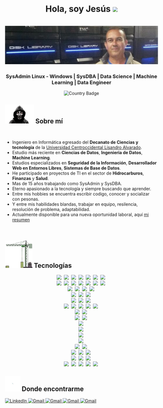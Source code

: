 <h1 align="center"><b>Hola, soy Jesús </b><img src="https://media.giphy.com/media/hvRJCLFzcasrR4ia7z/giphy.gif" width="35"></h1>



<p align="center">
<h1 align="center">
    <img src="img\ReadmeGithub.png" />
</h1>
<h3 align="center"><b>SysAdmin Linux - Windows | SysDBA | Data Science | Machine Learning | Data Engineer</b></h3>

<p align="center">
  <img src="https://img.shields.io/badge/country-Venezuela-6CACE4?&style=for-the-badge&labelColor=0a0a0a" alt="Country Badge">
</p>

## <picture><img src = "img/hacker.gif" width = 95px></picture> **Sobre mí**

</br>

- Ingeniero en Informática egresado del **Decanato de Ciencias y tecnología** de la [Universidad Centroccidental Lisandro Alvarado](http://www.ucla.edu.ve/). 
- Estudio más reciente en **Ciencias de Datos**, **Ingenieria de Datos**, **Machine Learning**.
- Estudios especializados en **Seguridad de la Información**, **Desarrollador Web en Entornos Libres**, **Sistemas de Base de Datos**.
- He participado en proyectos de TI en el sector de **Hidrocarburos**, **Finanzas** y **Salud**.
- Mas de 15 años trabajando como SysAdmin y SysDBA.
- Eterno apasionado a la tecnología y siempre buscando que aprender.
- Entre mis hobbies se encuentra escribir codigo, conocer y socializar con pesonas.
- Y entre mis habilidades blandas, trabajar en equipo, resilencia, resolución de problema, adaptabilidad.
- Actualmente disponible para una nueva oportunidad laboral, aquí [mi resumen](cv/CV_JesusParra.pdf)
</br>

## <picture><img src = "img/grua.gif" width = 90px></picture> **Tecnologías**

<div class="tecnologias">
      <div style="text-align: center;">
           <img height="20" src="https://img.shields.io/badge/MongoDB-%234ea94b.svg?style=for-the-badge&logo=mongodb&logoColor=white">&nbsp;
           <img height="20" src="https://img.shields.io/badge/MariaDB-003545?style=for-the-badge&logo=mariadb&logoColor=white">&nbsp;
           <img height="20" src="https://img.shields.io/badge/MySQL-00000F?style=for-the-badge&logo=mysql&logoColor=white">&nbsp;
           <img height="20" src="https://img.shields.io/badge/postgres-%23316192.svg?style=for-the-badge&logo=postgresql&logoColor=white">&nbsp;
           <img height="20" src="https://img.shields.io/badge/Oracle-F80000?style=for-the-badge&logo=Oracle&logoColor=white">&nbsp;
           <img height="20" src="https://img.shields.io/badge/PLSQL-F80000?style=for-the-badge&logo=oracle&logoColor=black">&nbsp;  
           <img height="20" src="https://img.shields.io/badge/Microsoft_SQL_Server-CC2927?style=for-the-badge&logo=microsoft-sql-server&logoColor=white">&nbsp;           
      </div>
        <div style="text-align: center;">
            <img height="20" src="https://img.shields.io/badge/python-3670A0?style=for-the-badge&logo=python&logoColor=ffdd54">&nbsp;
            <img height="20" src="https://img.shields.io/badge/conda-342B029.svg?&style=for-the-badge&logo=anaconda&logoColor=white">&nbsp;
            <img height="20" src="https://img.shields.io/badge/Numpy-777BB4?style=for-the-badge&logo=numpy&logoColor=white">&nbsp;
            <img height="20" src="https://img.shields.io/badge/Pandas-2C2D72?style=for-the-badge&logo=pandas&logoColor=white">&nbsp;
            <img height="20" src="https://img.shields.io/badge/Streamlit-FF4B4B?style=for-the-badge&logo=Streamlit&logoColor=white">&nbsp; 
            <img height="20" src="https://img.shields.io/badge/fastapi-109989?style=for-the-badge&logo=FASTAPI&logoColor=white">&nbsp;   
            <img height="20" src="https://img.shields.io/badge/Go-00ADD8?style=for-the-badge&logo=go&logoColor=white">&nbsp;
        </div>       
        <div style="text-align: center;">
           <img height="20" src="https://img.shields.io/badge/Wordpress-21759B?style=for-the-badge&logo=wordpress&logoColor=white">&nbsp;
           <img height="20" src="https://img.shields.io/badge/Angular-DD0031?style=for-the-badge&logo=angular&logoColor=white">&nbsp;
           <img height="20" src="https://img.shields.io/badge/Joomla-5091CD?style=for-the-badge&logo=joomla&logoColor=white">&nbsp;
           <img height="20" src="https://img.shields.io/badge/Laravel-FF2D20?style=for-the-badge&logo=laravel&logoColor=white">&nbsp;
        </div>
        <div style="text-align: center;">
           <img height="20" src="https://img.shields.io/badge/Colab-F9AB00?style=for-the-badge&logo=googlecolab&color=525252">&nbsp;
           <img height="20" src="https://img.shields.io/badge/Visual_Studio_Code-0078D4?style=for-the-badge&logo=visual%20studio%20code&logoColor=white">&nbsp;
           <img height="20" src="https://img.shields.io/badge/dbeaver-382923?style=for-the-badge&logo=dbeaver&logoColor=white">&nbsp;
        </div>
        <div style="text-align: center;">
           <img height="20" src="https://img.shields.io/badge/Google%20Sheets-34A853?style=for-the-badge&logo=google-sheets&logoColor=white">&nbsp;
           <img height="20" src="https://img.shields.io/badge/LibreOffice-18A203?style=for-the-badge&logo=LibreOffice&logoColor=white">&nbsp;
           <img height="20" src="https://img.shields.io/badge/Microsoft_Excel-217346?style=for-the-badge&logo=microsoft-excel&logoColor=white">&nbsp;
        </div>
        <div style="text-align: center;">
          <img height="20" src="https://img.shields.io/badge/Discord-5865F2?style=for-the-badge&logo=discord&logoColor=white">&nbsp;
          <img height="20" src="https://img.shields.io/badge/Google%20Meet-00897B?style=for-the-badge&logo=google-meet&logoColor=white">&nbsp;
          <img height="20" src="https://img.shields.io/badge/Microsoft_Teams-6264A7?style=for-the-badge&logo=microsoft-teams&logoColor=white">&nbsp;
          <img height="20" src="https://img.shields.io/badge/Slack-4A154B?style=for-the-badge&logo=slack&logoColor=white">&nbsp;
          <img height="20" src="https://img.shields.io/badge/Zoom-2D8CFF?style=for-the-badge&logo=zoom&logoColor=white">&nbsp;
        </div>
        <div style="text-align: center;">
          <img height="20" src="https://img.shields.io/badge/Amazon_AWS-FF9900?style=for-the-badge&logo=amazonaws&logoColor=white">&nbsp;
          <img height="20" src="https://img.shields.io/badge/Google_Cloud-4285F4?style=for-the-badge&logo=google-cloud&logoColor=white">&nbsp;
        </div>
        <div style="text-align: center;">
           <img height="20" src="https://img.shields.io/badge/git-%23F05033.svg?style=for-the-badge&logo=git&logoColor=white">&nbsp;
           <img height="20" src="https://img.shields.io/badge/github-%23121011.svg?style=for-the-badge&logo=github&logoColor=white">&nbsp;
        </div>         
        <div style="text-align: center;">
           <img height="20" src="https://img.shields.io/badge/Udemy-EC5252?style=for-the-badge&logo=Udemy&logoColor=white">&nbsp;
        </div>
         <div style="text-align: center;">
           <img height="20" src="https://img.shields.io/badge/Airflow-017CEE?style=for-the-badge&logo=Apache%20Airflow&logoColor=white">&nbsp;
        </div>
         <div style="text-align: center;">
          <img height="20" src="https://img.shields.io/badge/jira-%220A0FFF.svg?style=for-the-badge&logo=jira&logoColor=white">&nbsp;
        </div>
        <div style="text-align: center;">
           <img height="20" src="https://img.shields.io/badge/ChatGPT-74aa9c?style=for-the-badge&logo=openai&logoColor=white">&nbsp;
        </div>
        <div style="text-align: center;">
           <img height="20" src="https://img.shields.io/badge/PowerBI-F2C811?style=for-the-badge&logo=Power%20BI&logoColor=white">&nbsp;
           <img height="20" src="https://img.shields.io/badge/Tableau-E97627?style=for-the-badge&logo=Tableau&logoColor=white">&nbsp;
        </div>
         <div style="text-align: center;">
          <img height="20" src="https://img.shields.io/badge/PHP-777BB4?style=for-the-badge&logo=php&logoColor=white">&nbsp;
          <img height="20" src="https://img.shields.io/badge/HTML5-E34F26?style=for-the-badge&logo=html5&logoColor=white">&nbsp;
          <img height="20" src="https://img.shields.io/badge/CSS3-1572B6?style=for-the-badge&logo=css3&logoColor=white">&nbsp;
        </div>
         <div style="text-align: center;">
          <img height="20" src="https://img.shields.io/badge/Docker-2CA5E0?style=for-the-badge&logo=docker&logoColor=white">&nbsp;
          <img height="20" src="https://img.shields.io/badge/VirtualBox-21416b?style=for-the-badge&logo=VirtualBox&logoColor=white">&nbsp;
          <img height="20" src="https://img.shields.io/badge/VMware-231f20?style=for-the-badge&logo=VMware&logoColor=white">&nbsp;
        </div>       
        <div style="text-align: center;">
          <img height="20" src="https://img.shields.io/badge/Red%20Hat-EE0000?style=for-the-badge&logo=redhat&logoColor=white">&nbsp;
          <img height="20" src="https://img.shields.io/badge/Ubuntu-E95420?style=for-the-badge&logo=ubuntu&logoColor=white">&nbsp;
          <img height="20" src="https://img.shields.io/badge/Debian-A81D33?style=for-the-badge&logo=debian&logoColor=white">&nbsp;
          <img height="20" src="https://img.shields.io/badge/Kali_Linux-557C94?style=for-the-badge&logo=kali-linux&logoColor=white">&nbsp;
          <img height="20" src="https://img.shields.io/badge/GNU%20Bash-4EAA25?style=for-the-badge&logo=GNU%20Bash&logoColor=white">&nbsp;
        </div>
</div>

## <picture><img src = "img/buscar.gif" width = 50px></picture> **Donde encontrarme**

<div class="container">
     <div class="column">
        <a href="https://www.linkedin.com/in/jesus-horacio-parra-belandria/" target="_blank">
              <img height="20" src="https://img.shields.io/badge/linkedin-0A66C2?style=for-the-badge&logo=linkedin&logoColor=white" alt="LinkedIn">
        </a>
        <a href="mailto:parra.jesus@gmail.com" target="_blank">
              <img height="20" src="https://img.shields.io/badge/Gmail-D14836?style=for-the-badge&logo=gmail&logoColor=white" alt="Gmail">
        </a>
        <a href="https://wa.me/584245590953" target="_blank">
              <img height="20" src="https://img.shields.io/badge/WhatsApp-25D366?style=for-the-badge&logo=WhatsApp&logoColor=white" alt="Gmail">
        </a>
        <a href="https://www.instagram.com/jedy_jhparra/" target="_blank">
              <img height="20" src="https://img.shields.io/badge/Instagram-E4405F?style=for-the-badge&logo=instagram&logoColor=white" alt="Gmail">
        </a>
        <a href="mailto:parra.jesus@gmail.comhttps://www.facebook.com/parra.jh/" target="_blank">
              <img height="20" src="https://img.shields.io/badge/Facebook-1877F2?style=for-the-badge&logo=facebook&logoColor=white" alt="Gmail">
        </a>
     </div>
</div>

